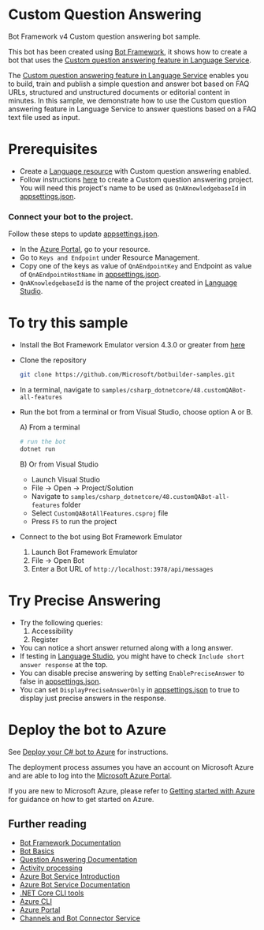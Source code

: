 ﻿# Custom Question Answering

Bot Framework v4 Custom question answering bot sample.

This bot has been created using [Bot Framework][BF], it shows how to create a bot that uses the [Custom question answering feature in Language Service][LS].

The [Custom question answering feature in Language Service][LS] enables you to build, train and publish a simple question and answer bot based on FAQ URLs, structured and unstructured documents or editorial content in minutes. In this sample, we demonstrate how to use the Custom question answering feature in Language Service to answer questions based on a FAQ text file used as input.

# Prerequisites
- Create a [Language resource](https://aka.ms/create-language-resource) with Custom question answering enabled.
- Follow instructions [here][Quickstart] to create a Custom question answering project. You will need this project's name to be used as `QnAKnowledgebaseId` in [appsettings.json](appsettings.json).

### Connect your bot to the project.
Follow these steps to update [appsettings.json](appsettings.json).
- In the [Azure Portal][Azure], go to your resource.
- Go to `Keys and Endpoint` under Resource Management.
- Copy one of the keys as value of `QnAEndpointKey` and Endpoint as value of `QnAEndpointHostName` in [appsettings.json](appsettings.json).
- `QnAKnowledgebaseId` is the name of the project created in [Language Studio][LS].

# To try this sample

- Install the Bot Framework Emulator version 4.3.0 or greater from [here][BFE]
- Clone the repository

    ```bash
    git clone https://github.com/Microsoft/botbuilder-samples.git
    ```

- In a terminal, navigate to `samples/csharp_dotnetcore/48.customQABot-all-features`
- Run the bot from a terminal or from Visual Studio, choose option A or B.

  A) From a terminal

  ```bash
  # run the bot
  dotnet run
  ```

  B) Or from Visual Studio

  - Launch Visual Studio
  - File -> Open -> Project/Solution
  - Navigate to `samples/csharp_dotnetcore/48.customQABot-all-features` folder
  - Select `CustomQABotAllFeatures.csproj` file
  - Press `F5` to run the project
- Connect to the bot using Bot Framework Emulator
  1) Launch Bot Framework Emulator
  2) File -> Open Bot
  3) Enter a Bot URL of `http://localhost:3978/api/messages`

# Try Precise Answering
- Try the following queries:
  1) Accessibility
  2) Register
- You can notice a short answer returned along with a long answer.
- If testing in [Language Studio][LS], you might have to check `Include short answer response` at the top.
- You can disable precise answering by setting `EnablePreciseAnswer` to false in [appsettings.json](appsettings.json).
- You can set `DisplayPreciseAnswerOnly` in [appsettings.json](appsettings.json) to true to display just precise answers in the response.

# Deploy the bot to Azure
See [Deploy your C# bot to Azure][50] for instructions.

The deployment process assumes you have an account on Microsoft Azure and are able to log into the [Microsoft Azure Portal][Azure].

If you are new to Microsoft Azure, please refer to [Getting started with Azure][70] for guidance on how to get started on Azure.

## Further reading

- [Bot Framework Documentation](https://docs.botframework.com)
- [Bot Basics](https://docs.microsoft.com/azure/bot-service/bot-builder-basics?view=azure-bot-service-4.0)
- [Question Answering Documentation](https://docs.microsoft.com/en-us/azure/cognitive-services/language-service/question-answering/overview)
- [Activity processing](https://docs.microsoft.com/en-us/azure/bot-service/bot-builder-concept-activity-processing?view=azure-bot-service-4.0)
- [Azure Bot Service Introduction](https://docs.microsoft.com/azure/bot-service/bot-service-overview-introduction?view=azure-bot-service-4.0)
- [Azure Bot Service Documentation](https://docs.microsoft.com/azure/bot-service/?view=azure-bot-service-4.0)
- [.NET Core CLI tools](https://docs.microsoft.com/en-us/dotnet/core/tools/?tabs=netcore2x)
- [Azure CLI](https://docs.microsoft.com/cli/azure/?view=azure-cli-latest)
- [Azure Portal][Azure]
- [Channels and Bot Connector Service](https://docs.microsoft.com/en-us/azure/bot-service/bot-concepts?view=azure-bot-service-4.0)

[50]: https://docs.microsoft.com/en-us/azure/bot-service/bot-builder-howto-deploy-azure?view=azure-bot-service-4.0
[70]: https://azure.microsoft.com/get-started/

[LS]: https://language.cognitive.azure.com/
[PA]: https://docs.microsoft.com/en-us/azure/cognitive-services/language-service/question-answering/concepts/precise-answering
[BF]: https://dev.botframework.com/
[Quickstart]: https://docs.microsoft.com/en-us/azure/cognitive-services/language-service/question-answering/quickstart/sdk
[Azure]: https://ms.portal.azure.com
[BFE]: https://github.com/Microsoft/BotFramework-Emulator/releases